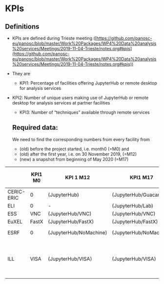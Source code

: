 # KPIs

## Definitions

- KPIs are defined during Trieste meeting ([https://github.com/panosc-eu/panosc/blob/master/Work%20Packages/WP4%20Data%20analysis%20services/Meetings/2019-11-04-Trieste/notes.org#kpis](https://github.com/panosc-eu/panosc/blob/master/Work%20Packages/WP4%20Data%20analysis%20services/Meetings/2019-11-04-Trieste/notes.org#kpis))

- They are
  - KPI1: Percentage of facilities offering JupyterHub or remote desktop for analysis services
- KPI2: Number of unique users making use of JupyterHub or remote desktop for analysis services at partner facilities
  - KPI3: Number of “techniques” available through remote services

  ## Required data:
  
  We need to find the corresponding numbers from every facility from
  - (old) before the project started, i.e. month0 (=M0) and
  - (old) after the first year, i.e. on 30 November 2019, (=M12)
  - (new) a snapshot from beginning of May 2020 (=M17)

|            | KPI1 M0  | KPI 1 M12               | KPI1 M17               | KPI 2 M0 | KPI 2 M12 | KPI2 M17 |   KPI 3 M0 |   KPI 3 M12 | KPI3 M17                                    |
| ---------- | -------- | ----------------------- | ---------------------- | -------- | --------- | -------- | ---------- | ----------- | -----------                                 |
| CERIC-ERIC | 0        | (JupyterHub)            | (JupyterHub/Guacamole) |        0 |         0 |      15  |          0 |           3 | 3                                           |
| ELI        | 0        | -                       | (JupyterHub/Lab)       |        0 |         1 |        2 |          0 |           1 | 2                                           |
| ESS        | VNC      | (JupyterHub/VNC)        | (JupyterHub/VNC)       |       10 |        20 |       40 |          0 |           1 | 1                                           |
| EuXEL      | FastX    | (JupyterHub/FastX)      | (JupyterHub/FastX)     |        - |       150 |      175 |          2 |           2 | 2                                           |
| ESRF       | 0        | (JupyterHub/NoMachine)  | (JupyterHub/NoMachine) |        0 |         0 |        0 |          0 | 3 beamlines | 3 beamlines                                 |
| ILL        | VISA     | (JupyterHub/VISA)       | (JupyterHub/VISA)      |        0 |         1 |        1 |          0 |           2 | 40 instruments (remote desktop and jupyter) |
